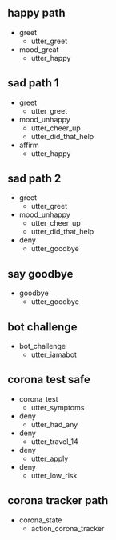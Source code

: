 ## happy path
* greet
  - utter_greet
* mood_great
  - utter_happy

## sad path 1
* greet
  - utter_greet
* mood_unhappy
  - utter_cheer_up
  - utter_did_that_help
* affirm
  - utter_happy

## sad path 2
* greet
  - utter_greet
* mood_unhappy
  - utter_cheer_up
  - utter_did_that_help
* deny
  - utter_goodbye

## say goodbye
* goodbye
  - utter_goodbye

## bot challenge
* bot_challenge
  - utter_iamabot

## corona test safe
* corona_test
  - utter_symptoms
* deny
  - utter_had_any
* deny
  - utter_travel_14
* deny
  - utter_apply
* deny
  - utter_low_risk

## corona tracker path
* corona_state
  - action_corona_tracker
